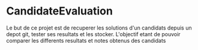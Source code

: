 # CandidateEvaluation
Le but de ce projet est de recuperer les solutions d'un candidats depuis un depot git, tester ses resultats et les stocker.
L'objectif etant de pouvoir comparer les differents resultats et notes obtenus des candidats 